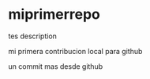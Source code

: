# miprimerrepo
tes description

mi primera contribucion local para github

un commit mas desde github

